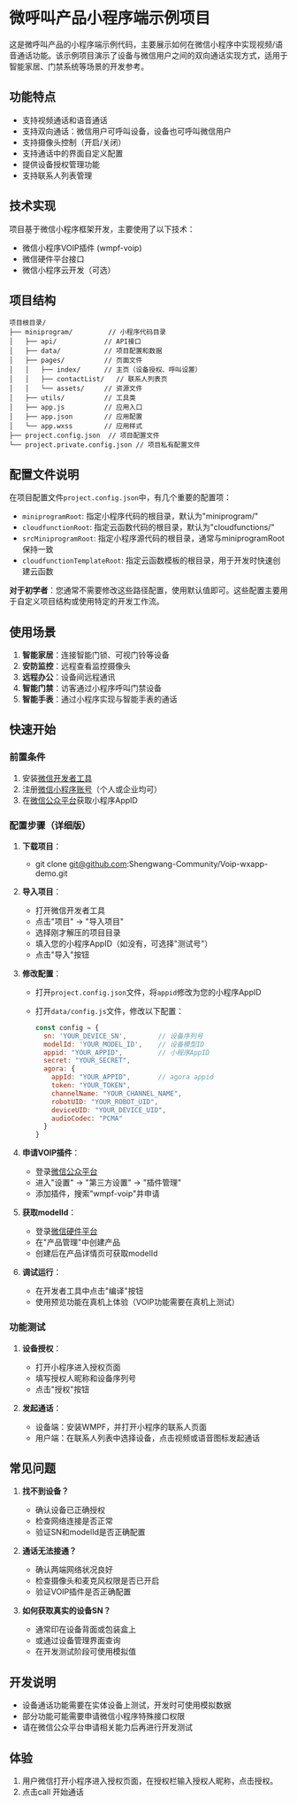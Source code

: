# 微呼叫产品小程序端示例项目

这是微呼叫产品的小程序端示例代码，主要展示如何在微信小程序中实现视频/语音通话功能。该示例项目演示了设备与微信用户之间的双向通话实现方式，适用于智能家居、门禁系统等场景的开发参考。

## 功能特点

- 支持视频通话和语音通话
- 支持双向通话：微信用户可呼叫设备，设备也可呼叫微信用户
- 支持摄像头控制（开启/关闭）
- 支持通话中的界面自定义配置
- 提供设备授权管理功能
- 支持联系人列表管理

## 技术实现

项目基于微信小程序框架开发，主要使用了以下技术：

- 微信小程序VOIP插件 (wmpf-voip)
- 微信硬件平台接口
- 微信小程序云开发（可选）

## 项目结构

```
项目根目录/
├── miniprogram/         // 小程序代码目录
│   ├── api/            // API接口
│   ├── data/           // 项目配置和数据
│   ├── pages/          // 页面文件
│   │   ├── index/      // 主页（设备授权、呼叫设置）
│   │   ├── contactList/   // 联系人列表页
│   │   └── assets/     // 资源文件
│   ├── utils/          // 工具类
│   ├── app.js          // 应用入口
│   ├── app.json        // 应用配置
│   └── app.wxss        // 应用样式
├── project.config.json  // 项目配置文件
└── project.private.config.json // 项目私有配置文件
```

## 配置文件说明

在项目配置文件`project.config.json`中，有几个重要的配置项：

- `miniprogramRoot`: 指定小程序代码的根目录，默认为"miniprogram/"
- `cloudfunctionRoot`: 指定云函数代码的根目录，默认为"cloudfunctions/"
- `srcMiniprogramRoot`: 指定小程序源代码的根目录，通常与miniprogramRoot保持一致
- `cloudfunctionTemplateRoot`: 指定云函数模板的根目录，用于开发时快速创建云函数

**对于初学者**：您通常不需要修改这些路径配置，使用默认值即可。这些配置主要用于自定义项目结构或使用特定的开发工作流。

## 使用场景

1. **智能家居**：连接智能门锁、可视门铃等设备
2. **安防监控**：远程查看监控摄像头
3. **远程办公**：设备间远程通讯
4. **智能门禁**：访客通过小程序呼叫门禁设备
5. **智能手表**：通过小程序实现与智能手表的通话

## 快速开始

### 前置条件

1. 安装[微信开发者工具](https://developers.weixin.qq.com/miniprogram/dev/devtools/download.html)
2. 注册[微信小程序账号](https://mp.weixin.qq.com/)（个人或企业均可）
3. 在[微信公众平台](https://mp.weixin.qq.com/)获取小程序AppID

### 配置步骤（详细版）

1. **下载项目**：
   - git clone git@github.com:Shengwang-Community/Voip-wxapp-demo.git

2. **导入项目**：
   - 打开微信开发者工具
   - 点击"项目" -> "导入项目"
   - 选择刚才解压的项目目录
   - 填入您的小程序AppID（如没有，可选择"测试号"）
   - 点击"导入"按钮

3. **修改配置**：
   - 打开`project.config.json`文件，将`appid`修改为您的小程序AppID
   - 打开`data/config.js`文件，修改以下配置：

     ```javascript
     const config = {
       sn: 'YOUR_DEVICE_SN',        // 设备序列号
       modelId: 'YOUR_MODEL_ID',    // 设备模型ID
       appid: "YOUR_APPID",         // 小程序AppID
       secret: "YOUR_SECRET",    
       agora: {                   
         appId: "YOUR_APPID",       // agora appid
         token: "YOUR_TOKEN",
         channelName: "YOUR_CHANNEL_NAME",
         robotUID: "YOUR_ROBOT_UID",
         deviceUID: "YOUR_DEVICE_UID",
         audioCodec: "PCMA"
       }
     }

     ```

4. **申请VOIP插件**：
   - 登录[微信公众平台](https://mp.weixin.qq.com/)
   - 进入"设置" -> "第三方设置" -> "插件管理"
   - 添加插件，搜索"wmpf-voip"并申请

5. **获取modelId**：
   - 登录[微信硬件平台](https://iot.weixin.qq.com/)
   - 在"产品管理"中创建产品
   - 创建后在产品详情页可获取modelId

6. **调试运行**：
   - 在开发者工具中点击"编译"按钮
   - 使用预览功能在真机上体验（VOIP功能需要在真机上测试）

### 功能测试

1. **设备授权**：
   - 打开小程序进入授权页面
   - 填写授权人昵称和设备序列号
   - 点击"授权"按钮

2. **发起通话**：
   - 设备端：安装WMPF，并打开小程序的联系人页面
   - 用户端：在联系人列表中选择设备，点击视频或语音图标发起通话

## 常见问题

1. **找不到设备？**
   - 确认设备已正确授权
   - 检查网络连接是否正常
   - 验证SN和modelId是否正确配置

2. **通话无法接通？**
   - 确认两端网络状况良好
   - 检查摄像头和麦克风权限是否已开启
   - 验证VOIP插件是否正确配置

3. **如何获取真实的设备SN？**
   - 通常印在设备背面或包装盒上
   - 或通过设备管理界面查询
   - 在开发测试阶段可使用模拟值

## 开发说明

- 设备通话功能需要在实体设备上测试，开发时可使用模拟数据
- 部分功能可能需要申请微信小程序特殊接口权限
- 请在微信公众平台申请相关能力后再进行开发测试

## 体验

1. 用户微信打开小程序进入授权页面，在授权栏输入授权人昵称，点击授权。
2. 点击call 开始通话
